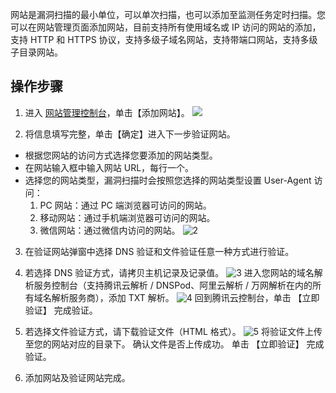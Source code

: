 网站是漏洞扫描的最小单位，可以单次扫描，也可以添加至监测任务定时扫描。您可以在网站管理页面添加网站，目前支持所有使用域名或 IP 访问的网站的添加，支持 HTTP 和 HTTPS 协议，支持多级子域名网站，支持带端口网站，支持多级子目录网站。
## 操作步骤
1. 进入 [网站管理控制台](https://console.cloud.tencent.com/cws)，单击【添加网站】。 
 ![](https://main.qcloudimg.com/raw/de8a5753fda41c76ee088d821e7031e3.png)
 
2. 将信息填写完整，单击【确定】进入下一步验证网站。 
 - 根据您网站的访问方式选择您要添加的网站类型。
 - 在网站输入框中输入网站 URL，每行一个。
 - 选择您的网站类型，漏洞扫描时会按照您选择的网站类型设置 User-Agent 访问：
     1. PC 网站：通过 PC 端浏览器可访问的网站。
     2. 移动网站：通过手机端浏览器可访问的网站。
     3. 微信网站：通过微信内访问的网站。
 ![2](https://main.qcloudimg.com/raw/52da92fded9679b02636d0a4facf4880.png)
 
3. 在验证网站弹窗中选择 DNS 验证和文件验证任意一种方式进行验证。 
 1. 若选择 DNS 验证方式，请拷贝主机记录及记录值。 
 ![3](https://main.qcloudimg.com/raw/49be435c4f20679b0047fac8411ead4c.png)
进入您网站的域名解析服务控制台（支持腾讯云解析 / DNSPod、阿里云解析 / 万网解析在内的所有域名解析服务商），添加 TXT 解析。 
 ![4](https://main.qcloudimg.com/raw/ac2313140a6f9ec5c60815a0fa8fb497.png)
回到腾讯云控制台，单击 【立即验证】 完成验证。 
 2. 若选择文件验证方式，请下载验证文件（HTML 格式）。 
 ![5](https://main.qcloudimg.com/raw/95f7ad742e2abbb492ed167dbf517e98.png)
将验证文件上传至您的网站对应的目录下。 
确认文件是否上传成功。 
单击 【立即验证】 完成验证。

4. 添加网站及验证网站完成。
